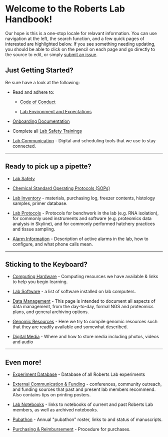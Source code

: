 # Welcome to the Roberts Lab Handbook!

Our hope is this is a one-stop locale for relavant information. You can use navigation at the left, the search function, and a few quick pages of interested are highlighted below. If you see something needing updating, you should be able to click on the pencil on each page and go directly to the source to edit, or simply [submit an issue](https://github.com/RobertsLab/resources/issues/new).

## Just Getting Started?

Be sure have a look at the following:

- Read and adhere to:

    - [Code of Conduct](Code-of-Conduct.md)

    - [Lab Environment and Expectations](Environment-and-Expectations.md)

- [Onboarding Documentation](Onboarding.md)

- Complete all [Lab Safety Trainings](Lab-Safety.md)

- [Lab Communication](Lab-Communication.md) - Digital and scheduling tools that we use to stay connected.

---

## Ready to pick up a pipette?

- [Lab Safety](Lab-Safety.md)

- [Chemical Standard Operating Protocols (SOPs)](Chemical-Standard-Operating-Protocols.md)

- [Lab Inventory](Lab-Inventory.md) - materials, purchasing log, freezer contents, histology samples, primer database.

- [Lab Protocols](https://github.com/RobertsLab/resources/tree/master/protocols) - Protocols for benchwork in the lab (e.g. RNA isolation), for commonly used instruments and software (e.g. proteomics data analysis in Skyline), and for commonly performed hatchery practices and tissue sampling.

- [Alarm Information](Alarm-Information.md) - Description of active alarms in the lab, how to configure, and what phone calls mean.


---

## Sticking to the Keyboard?

- [Computing Hardware](Computing-Hardware.md) - Computing resources we have available & links to help you begin learning.

- [Lab Software](Lab-Software.md) - a list of software installed on lab computers.

- [Data Management](Data-Management.md) - This page is intended to document all aspects of data management, from the day-to-day, formal NGS and proteomics plans, and general archiving options.

- [Genomic Resources](Genomic-Resources.md) -  Here we try to compile genomic resources such that they are readily available and somewhat described.

- [Digital Media](Digital-Media.md) - Where and how to store media including photos, videos and audio


---

## Even more!

- [Experiment Database](Experiment-Database.md) - Database of all Roberts Lab experiments

- [External Communication & Funding](External-Communication-and-Funding.md) - conferences, community outreach, and funding sources that past and present lab members recommend. Also contains tips on printing posters.

- [Lab Notebooks](Lab-Notebooks.md) - links to notebooks of current and past Roberts Lab members, as well as archived notebooks.

- [Pubathon](Pubathon.md) - Annual "pubathon" roster, links to and status of manuscripts.

- [Purchasing & Reimbursement](Purchasing-and-Reimbursement.md) - Procedure for purchases.
